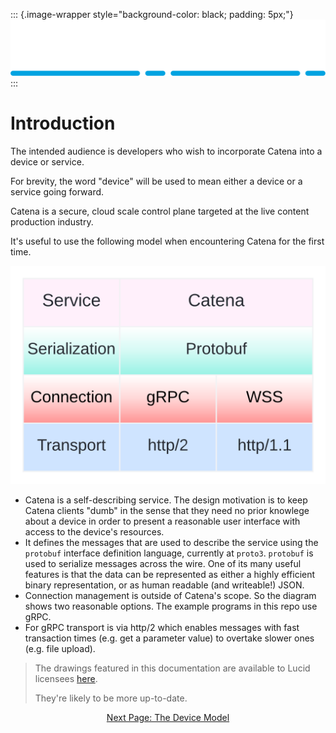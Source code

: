 
::: {.image-wrapper style="background-color: black; padding: 5px;"}
![Catena Logo](images/Catena%20Logo_PMS2191%20&%20White.png)
:::

# Introduction

The intended audience is developers who wish to incorporate Catena into a device or service.

For brevity, the word "device" will be used to mean either a device or a service going forward.

Catena is a secure, cloud scale control plane targeted at the live content production industry.

It's useful to use the following model when encountering Catena for the first time.


![Alt](images/Catena%20UML%20-%20Layers.svg)

- Catena is a self-describing service. The design motivation is to keep Catena clients "dumb" in the sense that they need no prior knowlege about a device in order to present a reasonable user interface with access to the device's resources.
- It defines the messages that are used to describe the service using the `protobuf` interface definition language, currently at `proto3`. `protobuf` is used to serialize messages across the wire. One of its many useful features is that the data can be represented as either a highly efficient binary representation, or as human readable (and writeable!) JSON.
- Connection management is outside of Catena's scope. So the diagram shows two reasonable options. The example programs in this repo use gRPC.
- For gRPC transport is via http/2 which enables messages with fast transaction times (e.g. get a parameter value) to overtake slower ones (e.g. file upload).

> The drawings featured in this documentation are available to Lucid licensees [here](https://lucid.app/lucidchart/f8e5c336-3c28-4f45-9844-6f8f8cb4d1bc/edit?viewport_loc=-89%2C-33%2C1986%2C1220%2C5clx7UNbqSKm&invitationId=inv_4a6be56a-bf42-4a9f-ab54-262174f9b14c).
>
> They're likely to be more up-to-date.

<div style="text-align: center">

[Next Page: The Device Model](DeviceModel.md)

</div>